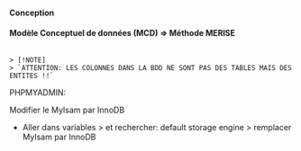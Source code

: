 
#### Conception
#### Modèle Conceptuel de données (MCD) => Méthode MERISE

```

> [!NOTE]
> `ATTENTION: LES COLONNES DANS LA BDD NE SONT PAS DES TABLES MAIS DES ENTITES !!`

```


PHPMYADMIN:

Modifier le MyIsam par InnoDB
- Aller dans variables > et rechercher: default storage engine > remplacer MyIsam par InnoDB